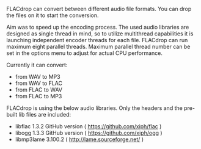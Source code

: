 FLACdrop can convert between different audio file formats. You can drop the files on it to start the conversion.

Aim was to speed up the encoding process. The used audio libraries are designed as single thread in mind, so to utilize multithread capabilities it is launching independent encoder threads for each file.
FLACdrop can run maximum eight parallel threads. Maximum parallel thread number can be set in the options menu to adjust for actual CPU performance.

Currently it can convert:
- from WAV to MP3
- from WAV to FLAC
- from FLAC to WAV
- from FLAC to MP3

FLACdrop is using the below audio libraries. Only the headers and the pre-built lib files are included:
- libflac 1.3.2 GitHub version ( https://github.com/xiph/flac )
- libogg 1.3.3 GitHub version ( https://github.com/xiph/ogg )
- libmp3lame 3.100.2 ( http://lame.sourceforge.net/ )